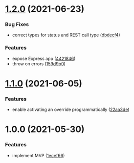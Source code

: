 # [1.2.0](https://github.com/MkMan/stubsy/compare/v1.1.0...v1.2.0) (2021-06-23)


### Bug Fixes

* correct types for status and REST call type ([dbdecf4](https://github.com/MkMan/stubsy/commit/dbdecf4341b69ff4a20e018aecc9316ce7126afc))


### Features

* expose Express app ([4421846](https://github.com/MkMan/stubsy/commit/44218469bff665542b1d2c821ef10e92b104a624))
* throw on errors ([159d9b0](https://github.com/MkMan/stubsy/commit/159d9b0dd08a9011bee614d32e4e5136f0be68e4))

# [1.1.0](https://github.com/MkMan/stubsy/compare/v1.0.0...v1.1.0) (2021-06-05)


### Features

* enable activating an override programmatically ([22aa3de](https://github.com/MkMan/stubsy/commit/22aa3deed67acef851b75474705857dfd1024895))

# 1.0.0 (2021-05-30)


### Features

* implement MVP ([1ecef66](https://github.com/MkMan/stubsy/commit/1ecef6676037c2bf605a24978ad75359a04f193f))
